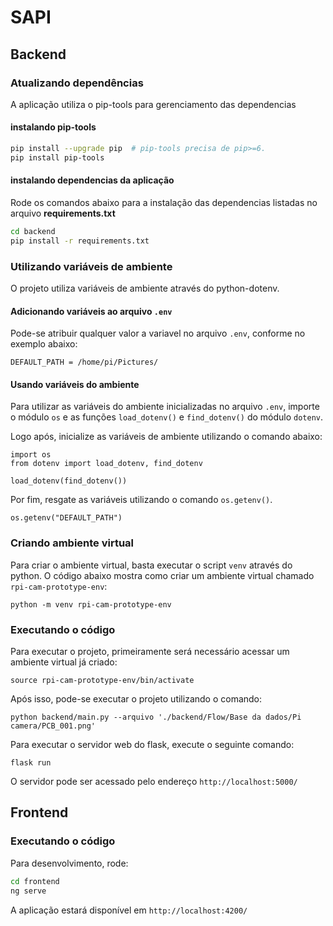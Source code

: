 # SAPI


## Backend
### Atualizando dependências

A aplicação utiliza o pip-tools para gerenciamento das dependencias

#### instalando pip-tools

```sh
pip install --upgrade pip  # pip-tools precisa de pip>=6.
pip install pip-tools
```

#### instalando dependencias da aplicação

Rode os comandos abaixo para a instalação das dependencias listadas no arquivo **requirements.txt**

```sh
cd backend
pip install -r requirements.txt
```
  
  
### Utilizando variáveis de ambiente

O projeto utiliza variáveis de ambiente através do python-dotenv.

#### Adicionando variáveis ao arquivo ```.env```

Pode-se atribuir qualquer valor a variavel no arquivo ```.env```, conforme no exemplo abaixo: 

```
DEFAULT_PATH = /home/pi/Pictures/
```

#### Usando variáveis do ambiente

Para utilizar as variáveis do ambiente inicializadas no arquivo ```.env```, importe o módulo ```os``` e as funções ```load_dotenv()``` e ```find_dotenv()``` do módulo ```dotenv```.  
  
Logo após, inicialize as variáveis de ambiente utilizando o comando abaixo:

```
import os
from dotenv import load_dotenv, find_dotenv
  
load_dotenv(find_dotenv())
```  
  
Por fim, resgate as variáveis utilizando o comando ```os.getenv()```.
  
```
os.getenv("DEFAULT_PATH")
```

### Criando ambiente virtual

Para criar o ambiente virtual, basta executar o script ```venv``` através do python. O código abaixo mostra como criar um ambiente virtual chamado ```rpi-cam-prototype-env```:
```
python -m venv rpi-cam-prototype-env
```

### Executando o código

Para executar o projeto, primeiramente será necessário acessar um ambiente virtual já criado:
```
source rpi-cam-prototype-env/bin/activate
```

Após isso, pode-se executar o projeto utilizando o comando:
```
python backend/main.py --arquivo './backend/Flow/Base da dados/Pi camera/PCB_001.png'
```

Para executar o servidor web do flask, execute o seguinte comando:
```
flask run
```

O servidor pode ser acessado pelo endereço ```http://localhost:5000/```

## Frontend

### Executando o código

Para desenvolvimento, rode:
```sh
cd frontend
ng serve
```
A aplicação estará disponível em `http://localhost:4200/`